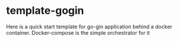 # template-gogin
Here is a quick start template for go-gin application behind a docker container. Docker-compose is the simple orchestrator for it
